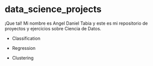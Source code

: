 # data_science_projects
¡Que tal! Mi nombre es Angel Daniel Tabia y este es mi repositorio de proyectos y ejercicios sobre Ciencia de Datos.

- Classification

- Regression

- Clustering
